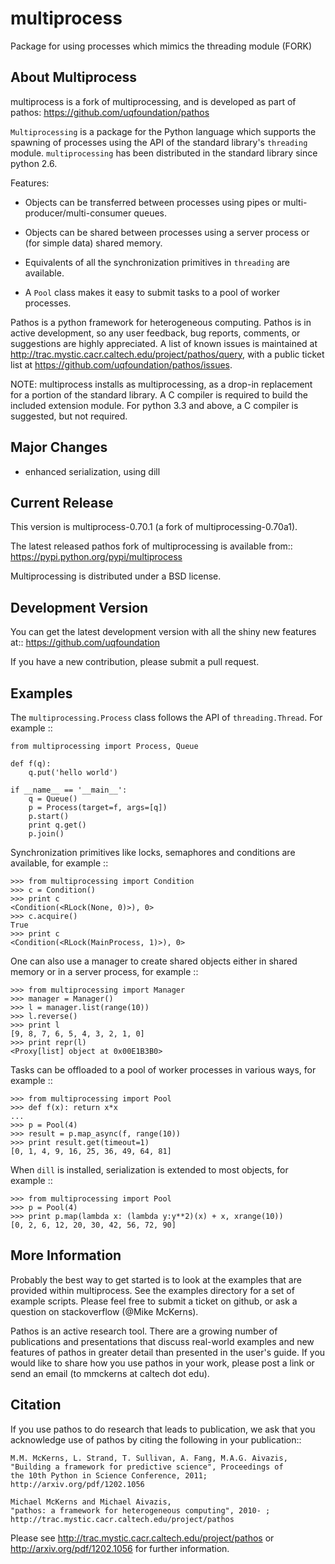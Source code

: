 multiprocess
====
Package for using processes which mimics the threading module (FORK)

About Multiprocess
----------
multiprocess is a fork of multiprocessing, and is developed as part of pathos: https://github.com/uqfoundation/pathos

`Multiprocessing` is a package for the Python language which supports the
spawning of processes using the API of the standard library's
`threading` module. `multiprocessing` has been distributed in the standard
library since python 2.6.

Features:

* Objects can be transferred between processes using pipes or
  multi-producer/multi-consumer queues.

* Objects can be shared between processes using a server process or
  (for simple data) shared memory.

* Equivalents of all the synchronization primitives in `threading`
  are available.

* A `Pool` class makes it easy to submit tasks to a pool of worker
  processes.


Pathos is a python framework for heterogeneous computing.
Pathos is in active development, so any user feedback, bug reports, comments,
or suggestions are highly appreciated.  A list of known issues is maintained
at http://trac.mystic.cacr.caltech.edu/project/pathos/query, with a public
ticket list at https://github.com/uqfoundation/pathos/issues.

NOTE: multiprocess installs as multiprocessing, as a drop-in replacement for a portion of the standard library.  A C compiler is required to build the included extension module. For python 3.3 and above, a C compiler is suggested, but not required.


Major Changes
-------------
* enhanced serialization, using dill


Current Release
---------------
This version is multiprocess-0.70.1 (a fork of multiprocessing-0.70a1).

The latest released pathos fork of multiprocessing is available from::
    https://pypi.python.org/pypi/multiprocess

Multiprocessing is distributed under a BSD license.


Development Version
-------------------
You can get the latest development version with all the shiny new features at::
    https://github.com/uqfoundation

If you have a new contribution, please submit a pull request.


Examples
--------
The `multiprocessing.Process` class follows the API of `threading.Thread`.
For example ::

    from multiprocessing import Process, Queue

    def f(q):
        q.put('hello world')

    if __name__ == '__main__':
        q = Queue()
        p = Process(target=f, args=[q])
        p.start()
        print q.get()
        p.join()

Synchronization primitives like locks, semaphores and conditions are
available, for example ::

    >>> from multiprocessing import Condition
    >>> c = Condition()
    >>> print c
    <Condition(<RLock(None, 0)>), 0>
    >>> c.acquire()
    True
    >>> print c
    <Condition(<RLock(MainProcess, 1)>), 0>

One can also use a manager to create shared objects either in shared
memory or in a server process, for example ::

    >>> from multiprocessing import Manager
    >>> manager = Manager()
    >>> l = manager.list(range(10))
    >>> l.reverse()
    >>> print l
    [9, 8, 7, 6, 5, 4, 3, 2, 1, 0]
    >>> print repr(l)
    <Proxy[list] object at 0x00E1B3B0>

Tasks can be offloaded to a pool of worker processes in various ways,
for example ::

    >>> from multiprocessing import Pool
    >>> def f(x): return x*x
    ...
    >>> p = Pool(4)
    >>> result = p.map_async(f, range(10))
    >>> print result.get(timeout=1)
    [0, 1, 4, 9, 16, 25, 36, 49, 64, 81]

When `dill` is installed, serialization is extended to most objects,
for example ::

    >>> from multiprocessing import Pool
    >>> p = Pool(4)
    >>> print p.map(lambda x: (lambda y:y**2)(x) + x, xrange(10))
    [0, 2, 6, 12, 20, 30, 42, 56, 72, 90]


More Information
----------------
Probably the best way to get started is to look at the examples that are
provided within multiprocess.  See the examples directory for a set of
example scripts.  Please feel free to submit a ticket on github, or ask
a question on stackoverflow (@Mike McKerns).

Pathos is an active research tool. There are a growing number of publications
and presentations that discuss real-world examples and new features of pathos
in greater detail than presented in the user's guide.  If you would like to
share how you use pathos in your work, please post a link or send an email
(to mmckerns at caltech dot edu).


Citation
--------
If you use pathos to do research that leads to publication, we ask that you
acknowledge use of pathos by citing the following in your publication::

    M.M. McKerns, L. Strand, T. Sullivan, A. Fang, M.A.G. Aivazis,
    "Building a framework for predictive science", Proceedings of
    the 10th Python in Science Conference, 2011;
    http://arxiv.org/pdf/1202.1056

    Michael McKerns and Michael Aivazis,
    "pathos: a framework for heterogeneous computing", 2010- ;
    http://trac.mystic.cacr.caltech.edu/project/pathos

Please see http://trac.mystic.cacr.caltech.edu/project/pathos or
http://arxiv.org/pdf/1202.1056 for further information.

